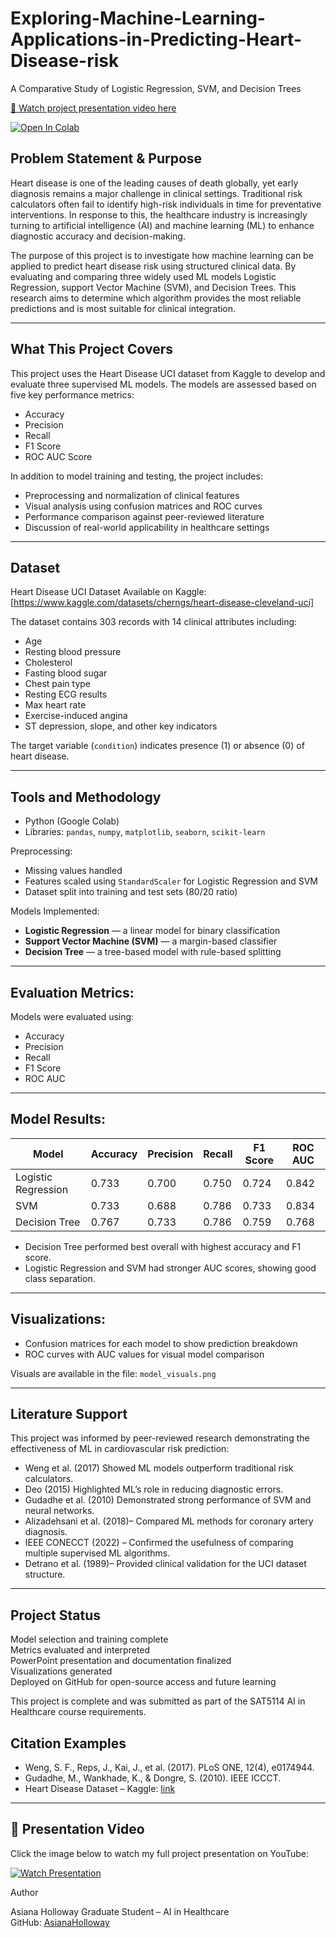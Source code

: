 
# Exploring-Machine-Learning-Applications-in-Predicting-Heart-Disease-risk  
A Comparative Study of Logistic Regression, SVM, and Decision Trees  

[🎥 Watch project presentation video here](https://www.youtube.com/watch?v=0EsjslEh898)

[![Open In Colab](https://colab.research.google.com/assets/colab-badge.svg)](
https://colab.research.google.com/github/AsianaHolloway/Exploring-Machine-Learning-Applications-in-Predicting-Heart-Disease-risk/blob/main/Heart_Disease_ML_Comparison%20(1).ipynb)



## Problem Statement & Purpose

Heart disease is one of the leading causes of death globally, yet early diagnosis remains a major challenge in clinical settings. Traditional risk calculators often fail to identify high-risk individuals in time for preventative interventions. In response to this, the healthcare industry is increasingly turning to artificial intelligence (AI) and machine learning (ML) to enhance diagnostic accuracy and decision-making.

The purpose of this project is to investigate how machine learning can be applied to predict heart disease risk using structured clinical data. By evaluating and comparing three widely used ML models Logistic Regression, support Vector Machine (SVM), and Decision Trees. This research aims to determine which algorithm provides the most reliable predictions and is most suitable for clinical integration.

---

## What This Project Covers

This project uses the Heart Disease UCI dataset from Kaggle to develop and evaluate three supervised ML models. The models are assessed based on five key performance metrics:
- Accuracy
- Precision
- Recall
- F1 Score
- ROC AUC Score

In addition to model training and testing, the project includes:
- Preprocessing and normalization of clinical features
- Visual analysis using confusion matrices and ROC curves
- Performance comparison against peer-reviewed literature
- Discussion of real-world applicability in healthcare settings

---

## Dataset

Heart Disease UCI Dataset 
Available on Kaggle: [https://www.kaggle.com/datasets/cherngs/heart-disease-cleveland-uci]

The dataset contains 303 records with 14 clinical attributes including:
- Age
- Resting blood pressure
- Cholesterol
- Fasting blood sugar
- Chest pain type
- Resting ECG results
- Max heart rate
- Exercise-induced angina
- ST depression, slope, and other key indicators

The target variable (`condition`) indicates presence (1) or absence (0) of heart disease.

---

## Tools and Methodology

- Python (Google Colab)
- Libraries: `pandas`, `numpy`, `matplotlib`, `seaborn`, `scikit-learn`

Preprocessing:
- Missing values handled
- Features scaled using `StandardScaler` for Logistic Regression and SVM
- Dataset split into training and test sets (80/20 ratio)

Models Implemented:
- **Logistic Regression** — a linear model for binary classification
- **Support Vector Machine (SVM)** — a margin-based classifier
- **Decision Tree** — a tree-based model with rule-based splitting

---

## Evaluation Metrics:
Models were evaluated using:
- Accuracy
- Precision
- Recall
- F1 Score
- ROC AUC

---

## Model Results: 

| Model              | Accuracy | Precision | Recall | F1 Score | ROC AUC |
|--------------------|----------|-----------|--------|----------|----------|
| Logistic Regression| 0.733    | 0.700     | 0.750  | 0.724    | 0.842    |
| SVM                | 0.733    | 0.688     | 0.786  | 0.733    | 0.834    |
| Decision Tree      | 0.767    | 0.733     | 0.786  | 0.759    | 0.768    |

- Decision Tree performed best overall with highest accuracy and F1 score.
- Logistic Regression and SVM had stronger AUC scores, showing good class separation.
  
---

## Visualizations:

- Confusion matrices for each model to show prediction breakdown
- ROC curves with AUC values for visual model comparison

Visuals are available in the file: `model_visuals.png`

---

## Literature Support

This project was informed by peer-reviewed research demonstrating the effectiveness of ML in cardiovascular risk prediction:

- Weng et al. (2017)  Showed ML models outperform traditional risk calculators.
- Deo (2015) Highlighted ML’s role in reducing diagnostic errors.
- Gudadhe et al. (2010) Demonstrated strong performance of SVM and neural networks.
- Alizadehsani et al. (2018)– Compared ML methods for coronary artery diagnosis.
- IEEE CONECCT (2022) – Confirmed the usefulness of comparing multiple supervised ML algorithms.
- Detrano et al. (1989)– Provided clinical validation for the UCI dataset structure.
  
---

## Project Status

Model selection and training complete  
Metrics evaluated and interpreted  
PowerPoint presentation and documentation finalized  
Visualizations generated  
Deployed on GitHub for open-source access and future learning

This project is complete and was submitted as part of the SAT5114 AI in Healthcare course requirements.

## Citation Examples

- Weng, S. F., Reps, J., Kai, J., et al. (2017). PLoS ONE, 12(4), e0174944.
- Gudadhe, M., Wankhade, K., & Dongre, S. (2010). IEEE ICCCT.
- Heart Disease Dataset – Kaggle: [link](https://www.kaggle.com/datasets/cherngs/heart-disease-cleveland-uci)

---

## 🎥 Presentation Video

Click the image below to watch my full project presentation on YouTube:

[![Watch Presentation](http://img.youtube.com/vi/0EsjslEh898/0.jpg)](https://youtu.be/0EsjslEh898)




Author

Asiana Holloway 
Graduate Student – AI in Healthcare  
GitHub: [AsianaHolloway](https://github.com/AsianaHolloway)

